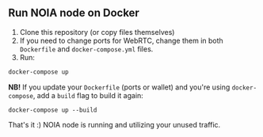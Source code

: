 ## Run NOIA node on Docker
1. Clone this repository (or copy files themselves)
2. If you need to change ports for WebRTC, change them in both `Dockerfile` and `docker-compose.yml` files.
3. Run:
```sh
docker-compose up
```

**NB!** If you update your `Dockerfile` (ports or wallet) and you're using `docker-compose`, add a `build` flag to build it again:

```
docker-compose up --build
```

That's it :) NOIA node is running and utilizing your unused traffic.
